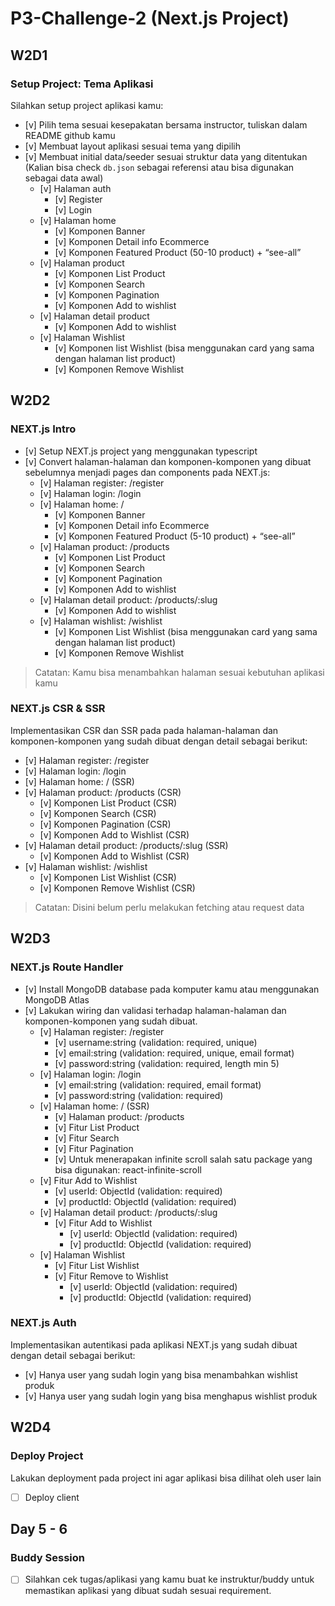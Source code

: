 # P3-Challenge-2 (Next.js Project)

## W2D1

### Setup Project: Tema Aplikasi

Silahkan setup project aplikasi kamu:

- [v] Pilih tema sesuai kesepakatan bersama instructor, tuliskan dalam README github kamu
- [v] Membuat layout aplikasi sesuai tema yang dipilih
- [v] Membuat initial data/seeder sesuai struktur data yang ditentukan (Kalian bisa check `db.json` sebagai referensi atau bisa digunakan sebagai data awal)
  - [v] Halaman auth
    - [v] Register
    - [v] Login
  - [v] Halaman home
    - [v] Komponen Banner
    - [v] Komponen Detail info Ecommerce
    - [v] Komponen Featured Product (50-10 product) + “see-all”
  - [v] Halaman product
    - [v] Komponen List Product
    - [v] Komponen Search
    - [v] Komponen Pagination
    - [v] Komponen Add to wishlist
  - [v] Halaman detail product
    - [v] Komponen Add to wishlist
  - [v] Halaman Wishlist
    - [v] Komponen list Wishlist (bisa menggunakan card yang sama dengan halaman list product)
    - [v] Komponen Remove Wishlist

## W2D2

### NEXT.js Intro

- [v] Setup NEXT.js project yang menggunakan typescript
- [v] Convert halaman-halaman dan komponen-komponen yang dibuat sebelumnya menjadi pages dan components pada NEXT.js:
  - [v] Halaman register: /register
  - [v] Halaman login: /login
  - [v] Halaman home: /
    - [v] Komponen Banner
    - [v] Komponen Detail info Ecommerce
    - [v] Komponen Featured Product (5-10 product) + “see-all”
  - [v] Halaman product: /products
    - [v] Komponen List Product
    - [v] Komponen Search
    - [v] Komponent Pagination
    - [v] Komponen Add to wishlist
  - [v] Halaman detail product: /products/:slug
    - [v] Komponen Add to wishlist
  - [v] Halaman wishlist: /wishlist
    - [v] Komponen List Wishlist (bisa menggunakan card yang sama dengan halaman list product)
    - [v] Komponen Remove Wishlist

> Catatan: Kamu bisa menambahkan halaman sesuai kebutuhan aplikasi kamu

### NEXT.js CSR & SSR

Implementasikan CSR dan SSR pada pada halaman-halaman dan komponen-komponen yang sudah dibuat dengan detail sebagai berikut:

- [v] Halaman register: /register
- [v] Halaman login: /login
- [v] Halaman home: / (SSR)
- [v] Halaman product: /products (CSR)
  - [v] Komponen List Product (CSR)
  - [v] Komponen Search (CSR)
  - [v] Komponen Pagination (CSR)
  - [v] Komponen Add to Wishlist (CSR)
- [v] Halaman detail product: /products/:slug (SSR)
  - [v] Komponen Add to Wishlist (CSR)
- [v] Halaman wishlist: /wishlist
  - [v] Komponen List Wishlist (CSR)
  - [v] Komponen Remove Wishlist (CSR)

> Catatan: Disini belum perlu melakukan fetching atau request data

## W2D3

### NEXT.js Route Handler

- [v] Install MongoDB database pada komputer kamu atau menggunakan MongoDB Atlas
- [v] Lakukan wiring dan validasi terhadap halaman-halaman dan komponen-komponen yang sudah dibuat.
  - [v] Halaman register: /register
    - [v] username:string (validation: required, unique)
    - [v] email:string (validation: required, unique, email format)
    - [v] password:string (validation: required, length min 5)
  - [v] Halaman login: /login
    - [v] email:string (validation: required, email format)
    - [v] password:string (validation: required)
  - [v] Halaman home: / (SSR)
    - [v] Halaman product: /products
    - [v] Fitur List Product
    - [v] Fitur Search
    - [v] Fitur Pagination
    - [v] Untuk menerapakan infinite scroll salah satu package yang bisa digunakan: react-infinite-scroll
  - [v] Fitur Add to Wishlist
    - [v] userId: ObjectId (validation: required)
    - [v] productId: ObjectId (validation: required)
  - [v] Halaman detail product: /products/:slug
    - [v] Fitur Add to Wishlist
      - [v] userId: ObjectId (validation: required)
      - [v] productId: ObjectId (validation: required)
  - [v] Halaman Wishlist
    - [v] Fitur List Wishlist
    - [v] Fitur Remove to Wishlist
      - [v] userId: ObjectId (validation: required)
      - [v] productId: ObjectId (validation: required)

### NEXT.js Auth

Implementasikan autentikasi pada aplikasi NEXT.js yang sudah dibuat dengan detail sebagai berikut:

- [v] Hanya user yang sudah login yang bisa menambahkan wishlist produk
- [v] Hanya user yang sudah login yang bisa menghapus wishlist produk

## W2D4

### Deploy Project

Lakukan deployment pada project ini agar aplikasi bisa dilihat oleh user lain

- [ ] Deploy client

## Day 5 - 6

### Buddy Session

- [ ] Silahkan cek tugas/aplikasi yang kamu buat ke instruktur/buddy untuk memastikan aplikasi yang dibuat sudah sesuai requirement.

